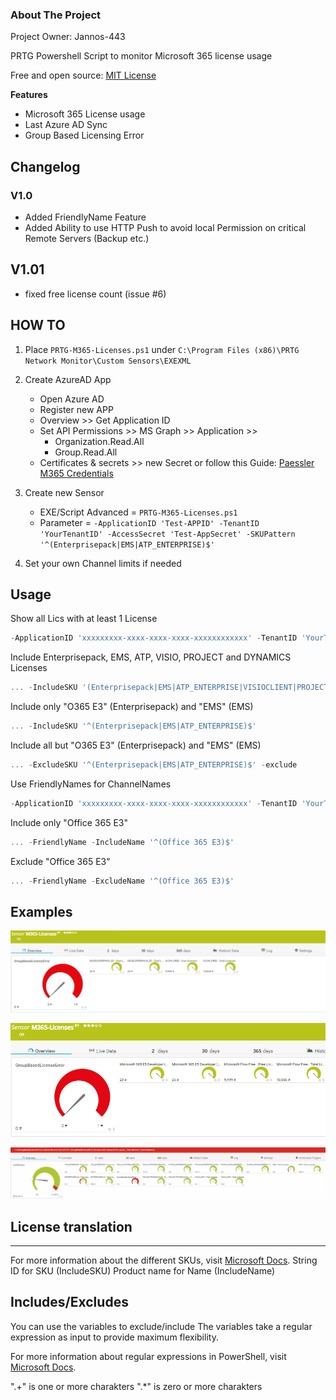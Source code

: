 <!-- ABOUT THE PROJECT -->
### About The Project
Project Owner: Jannos-443

PRTG Powershell Script to monitor Microsoft 365 license usage

Free and open source: [MIT License](https://github.com/Jannos-443/PRTG-M365/blob/main/LICENSE)

**Features**
* Microsoft 365 License usage
* Last Azure AD Sync
* Group Based Licensing Error

## Changelog
### V1.0
- Added FriendlyName Feature
- Added Ability to use HTTP Push to avoid local Permission on critical Remote Servers (Backup etc.)

## V1.01
- fixed free license count (issue #6)

## HOW TO

1. Place `PRTG-M365-Licenses.ps1` under `C:\Program Files (x86)\PRTG Network Monitor\Custom Sensors\EXEXML`

2. Create AzureAD App
   - Open Azure AD
   - Register new APP
   - Overview >> Get Application ID
   - Set API Permissions >> MS Graph >> Application >>
     - Organization.Read.All
     - Group.Read.All
   - Certificates & secrets >> new Secret
or follow this Guide: [Paessler M365 Credentials](https://kb.paessler.com/en/topic/88462-how-do-i-obtain-credentials-and-set-permissions-for-the-microsoft-365-sensors)

3. Create new Sensor
   - EXE/Script Advanced = `PRTG-M365-Licenses.ps1`
   - Parameter = `-ApplicationID 'Test-APPID' -TenantID 'YourTenantID' -AccessSecret 'Test-AppSecret' -SKUPattern '^(Enterprisepack|EMS|ATP_ENTERPRISE)$'`

4. Set your own Channel limits if needed

## Usage
Show all Lics with at least 1 License
```powershell
-ApplicationID 'xxxxxxxxx-xxxx-xxxx-xxxx-xxxxxxxxxxxx' -TenantID 'YourTenantID' -AccessSecret 'YourSecretKey'
```

Include Enterprisepack, EMS, ATP, VISIO, PROJECT and DYNAMICS Licenses
```powershell
... -IncludeSKU '(Enterprisepack|EMS|ATP_ENTERPRISE|VISIOCLIENT|PROJECTPROFESSIONAL|DYN365_ENTERPRISE_SALES|DYN365_TEAM_MEMBERS|D365_CUSTOMER_SERVICE_ENT_ATTACH)'
```

Include only "O365 E3" (Enterprisepack) and "EMS" (EMS)
```powershell
... -IncludeSKU '^(Enterprisepack|EMS|ATP_ENTERPRISE)$'
```

Include all but "O365 E3" (Enterprisepack) and "EMS" (EMS)
```powershell
... -ExcludeSKU '^(Enterprisepack|EMS|ATP_ENTERPRISE)$' -exclude
```

Use FriendlyNames for ChannelNames
```powershell
-ApplicationID 'xxxxxxxxx-xxxx-xxxx-xxxx-xxxxxxxxxxxx' -TenantID 'YourTenantID' -AccessSecret 'YourSecretKey' -FriendlyName
```

Include only "Office 365 E3"
```powershell
... -FriendlyName -IncludeName '^(Office 365 E3)$'
```

Exclude "Office 365 E3"
```powershell
... -FriendlyName -ExcludeName '^(Office 365 E3)$'
```

## Examples

![PRTG-M365](media/licenses_ok.png)

![PRTG-M365](media/licenses_ok2.png)

![PRTG-M365](media/licenses_error.png)


## License translation
------------------
For more information about the different SKUs, visit [Microsoft Docs](https://docs.microsoft.com/en-us/azure/active-directory/enterprise-users/licensing-service-plan-reference).
String ID for SKU (IncludeSKU)
Product name for Name (IncludeName)


## Includes/Excludes

You can use the variables to exclude/include
The variables take a regular expression as input to provide maximum flexibility.

For more information about regular expressions in PowerShell, visit [Microsoft Docs](https://docs.microsoft.com/en-us/powershell/module/microsoft.powershell.core/about/about_regular_expressions).

".+" is one or more charakters
".*" is zero or more charakters
